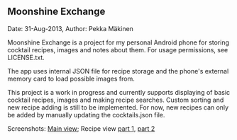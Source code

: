 Moonshine Exchange
------------------

Date:   31-Aug-2013,
Author: Pekka Mäkinen

Moonshine Exchange is a project for my personal Android phone for storing
cocktail recipes, images and notes about them. For usage permissions, 
see LICENSE.txt.

The app uses internal JSON file for recipe storage and the phone's external
memory card to load possible images from.

This project is a work in progress and currently supports displaying of 
basic cocktail recipes, images and making recipe searches. Custom sorting and new recipe adding is still to 
be implemented. For now, new recipes can only be added by manually updating the
cocktails.json file.

Screenshots:
[Main view](https://github.com/kilppari/Moonshine-Exchange/blob/master/screenshots/main_view.png);
Recipe view [part 1](https://github.com/kilppari/Moonshine-Exchange/blob/master/screenshots/recipe_view_1.png),
[part 2](https://github.com/kilppari/Moonshine-Exchange/blob/master/screenshots/recipe_view_2.png)
